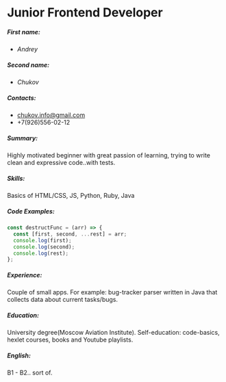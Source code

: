 # Junior Frontend Developer
##### First name: 
 - *Andrey*
##### Second name: 
 - *Chukov*

##### Contacts:
- chukov.info@gmail.com
- +7(926)556-02-12

##### Summary:
Highly motivated beginner with great passion of learning, trying to write clean and expressive code..with tests.

##### Skills:
Basics of HTML/CSS, JS, Python, Ruby, Java

##### Code Examples:
```javascript
const destructFunc = (arr) => {
  const [first, second, ...rest] = arr;
  console.log(first);
  console.log(second);
  console.log(rest);
};
```
##### Experience:
Couple of small apps. For example: bug-tracker parser written in Java that collects data about current tasks/bugs.

##### Education:
University degree(Moscow Aviation Institute). Self-education: code-basics, hexlet courses, books and Youtube playlists.

##### English:
B1 - B2.. sort of.